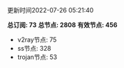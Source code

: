 更新时间2022-07-26 05:21:40

**总订阅: 73**
**总节点: 2808**
**有效节点: 456**
- v2ray节点: 75
- ss节点: 328
- trojan节点: 53
